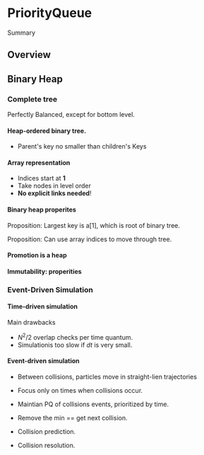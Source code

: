 # PriorityQueue

<!--@START_MENU_TOKEN@-->Summary<!--@END_MENU_TOKEN@-->

## Overview

## Binary Heap

### Complete tree

Perfectly Balanced, except for bottom level.

#### Heap-ordered binary tree.
- Parent's key no smaller than children's Keys

#### Array representation
- Indices start at **1**
- Take nodes in level order
- **No explicit links needed**!

#### Binary heap properites

Proposition: Largest key is a[1], which is root of binary tree.

Proposition: Can use array indices to move through tree.

#### Promotion is a heap

#### Immutability: properities


### Event-Driven Simulation

#### Time-driven simulation
Main drawbacks
- $N^2 / 2$ overlap checks per time quantum.
- Simulationis too slow if *dt* is very small.

#### Event-driven simulation
- Between collisions, particles move in straight-lien trajectories
- Focus only on times when collisions occur.
- Maintian PQ of collisions events, prioritized by time.
- Remove the min == get next collision.

- Collision prediction.
- Collision resolution.



